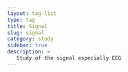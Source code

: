 ```yaml
---
layout: tag-list
type: tag
title: Signal
slug: signal
category: study
sidebar: true
description: >
   Study of the signal especially EEG
---
```


